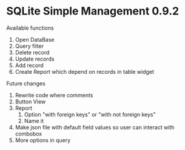 # SQLite Simple Management 0.9.2

Available functions

1. Open DataBase
2. Query filter
3. Delete record
4. Update records
5. Add record
6. Create Report which depend on records in table widget


Future changes

1. Rewrite code where comments
2. Button View
3. Report
   1. Option "with foreign keys" or "with not foreign keys"
   2. Name it
4. Make json file with default field values ​​so user can interact with combobox
5. More options in query
